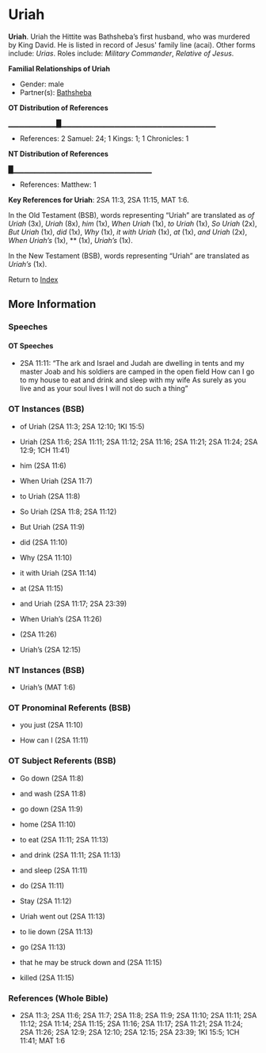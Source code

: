 # Uriah
**Uriah**. 
Uriah the Hittite was Bathsheba’s first husband, who was murdered by King David. He is listed in record of Jesus' family line (acai). 
Other forms include: 
*Urias*. 
Roles include: 
_Military Commander_, _Relative of Jesus_. 




**Familial Relationships of Uriah**


* Gender: male
* Partner(s): [Bathsheba](Bathsheba.md)


**OT Distribution of References**

▁▁▁▁▁▁▁▁▁█▁▁▁▁▁▁▁▁▁▁▁▁▁▁▁▁▁▁▁▁▁▁▁▁▁▁▁▁▁
* References: 2 Samuel: 24; 1 Kings: 1; 1 Chronicles: 1

**NT Distribution of References**

█▁▁▁▁▁▁▁▁▁▁▁▁▁▁▁▁▁▁▁▁▁▁▁▁▁▁
* References: Matthew: 1



**Key References for Uriah**: 
2SA 11:3, 2SA 11:15, MAT 1:6. 


In the Old Testament (BSB), words representing “Uriah” are translated as 
*of Uriah* (3x), *Uriah* (8x), *him* (1x), *When Uriah* (1x), *to Uriah* (1x), *So Uriah* (2x), *But Uriah* (1x), *did* (1x), *Why* (1x), *it with Uriah* (1x), *at* (1x), *and Uriah* (2x), *When Uriah’s* (1x), ** (1x), *Uriah’s* (1x). 


In the New Testament (BSB), words representing “Uriah” are translated as 
*Uriah’s* (1x). 


Return to [Index](00-Index.md)

## More Information

### Speeches

#### OT Speeches

* 2SA 11:11: “The ark and Israel and Judah are dwelling in tents and my master Joab and his soldiers are camped in the open field How can I go to my house to eat and drink and sleep with my wife As surely as you live and as your soul lives I will not do such a thing”

### OT Instances (BSB)

* of Uriah (2SA 11:3; 2SA 12:10; 1KI 15:5)

* Uriah (2SA 11:6; 2SA 11:11; 2SA 11:12; 2SA 11:16; 2SA 11:21; 2SA 11:24; 2SA 12:9; 1CH 11:41)

* him (2SA 11:6)

* When Uriah (2SA 11:7)

* to Uriah (2SA 11:8)

* So Uriah (2SA 11:8; 2SA 11:12)

* But Uriah (2SA 11:9)

* did (2SA 11:10)

* Why (2SA 11:10)

* it with Uriah (2SA 11:14)

* at (2SA 11:15)

* and Uriah (2SA 11:17; 2SA 23:39)

* When Uriah’s (2SA 11:26)

*  (2SA 11:26)

* Uriah’s (2SA 12:15)



### NT Instances (BSB)

* Uriah’s (MAT 1:6)



### OT Pronominal Referents (BSB)

* you just (2SA 11:10)

* How can I (2SA 11:11)



### OT Subject Referents (BSB)

* Go down (2SA 11:8)

* and wash (2SA 11:8)

* go down (2SA 11:9)

* home (2SA 11:10)

* to eat (2SA 11:11; 2SA 11:13)

* and drink (2SA 11:11; 2SA 11:13)

* and sleep (2SA 11:11)

* do (2SA 11:11)

* Stay (2SA 11:12)

* Uriah went out (2SA 11:13)

* to lie down (2SA 11:13)

* go (2SA 11:13)

* that he may be struck down and (2SA 11:15)

* killed (2SA 11:15)



### References (Whole Bible)

* 2SA 11:3; 2SA 11:6; 2SA 11:7; 2SA 11:8; 2SA 11:9; 2SA 11:10; 2SA 11:11; 2SA 11:12; 2SA 11:14; 2SA 11:15; 2SA 11:16; 2SA 11:17; 2SA 11:21; 2SA 11:24; 2SA 11:26; 2SA 12:9; 2SA 12:10; 2SA 12:15; 2SA 23:39; 1KI 15:5; 1CH 11:41; MAT 1:6



